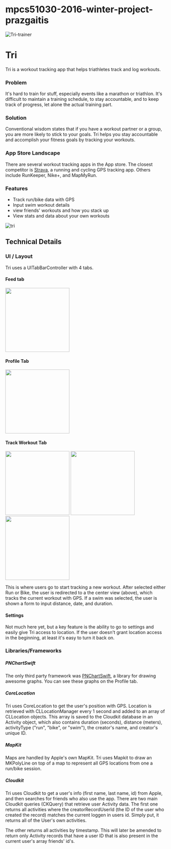 # mpcs51030-2016-winter-project-prazgaitis
![Tri-trainer](http://i.imgur.com/ivM8ZMZ.png)

# Tri

Tri is a workout tracking app that helps triathletes track and log workouts.

### Problem

It's hard to train for stuff, especially events like a marathon or triathlon. It's difficult to maintain a training schedule, to stay accountable, and to keep track of progress, let alone the actual training part.

### Solution

Conventional wisdom states that if you have a workout partner or a group, you are more likely to stick to your goals. Tri helps you stay accountable and accomplish your fitness goals by tracking your workouts.
 
### App Store Landscape

There are several workout tracking apps in the App store. The closest competitor is [Strava](https://www.strava.com/), a running and cycling GPS tracking app. Others include RunKeeper, Nike+, and MapMyRun.

### Features

- Track run/bike data with GPS
- Input swim workout details
- view friends' workouts and how you stack up
- View stats and data about your own workouts

![tri](http://i.imgur.com/Nun9qCU.png)

## Technical Details

### UI / Layout

Tri uses a UITabBarController with 4 tabs.

#### Feed tab
<img src="http://i.imgur.com/fVsphW5.png" width="200">

#### Profile Tab
<img src="http://i.imgur.com/xtc7gn2.png" width="200">

#### Track Workout Tab
<img src="http://i.imgur.com/F8Ztwbm.png" width="200">
<img src="http://i.imgur.com/U5nVUQK.png" width="200">
<img src="http://i.imgur.com/QsdbPee.png" width="200">

This is where users go to start tracking a new workout. After selected either Run or Bike, the user is redirected to a the center view (above), which tracks the current workout with GPS. If a swim was selected, the user is shown a form to input distance, date, and duration.

#### Settings

Not much here yet, but a key feature is the ability to go to settings and easily give Tri access to location. If the user doesn't grant location access in the beginning, at least it's easy to turn it back on.

### Libraries/Frameworks

##### PNChartSwift

The only third party framework was [PNChartSwift](https://github.com/kevinzhow/PNChart-Swift), a library for drawing awesome graphs. You can see these graphs on the Profile tab.

##### CoreLocation

Tri uses CoreLocation to get the user's position with GPS. Location is retrieved with CLLocationManager every 1 second and added to an array of CLLocation objects. This array is saved to the Cloudkit database in an Activity object, which also contains duration (seconds), distance (meters), activityType ("run", "bike", or "swim"), the creator's name, and creator's unique ID.

##### MapKit

Maps are handled by Apple's own MapKit. Tri uses Mapkit to draw an MKPolyLine on top of a map to represent all GPS locations from one a run/bike session.

##### Cloudkit

Tri uses Cloudkit to get a user's info (first name, last name, id) from Apple, and then searches for friends who also use the app. There are two main Cloudkit queries (CKQuery) that retrieve user Activity data. The first one returns all activities where the creatorRecordUserId (the ID of the user who created the record) matches the current loggen in users id. Simply put, it returns all of the User's own activities.

The other returns all activities by timestamp. This will later be amended to return only Activity records that have a user ID that is also present in the current user's array friends' id's.










